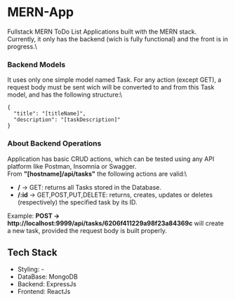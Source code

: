 # MERN-App
Fullstack MERN ToDo List Applications built with the MERN stack.\
Currently, it only has the backend (wich is fully functional) and the front is in progress.\

### Backend Models
It uses only one simple model named Task. For any action (except GET), a request body must be sent wich will be converted to and from this Task model, and has the following structure:\
```
{
  "title": "[titleName]",
  "description": "[taskDescription]"
}
```

### About Backend Operations
Application has basic CRUD actions, which can be tested using any API platform like Postman, Insomnia or Swagger.\
From  **"[hostname]/api/tasks"** the following actions are valid:\
* **/** -> GET: returns all Tasks stored in the Database.
* **/:id** -> GET,POST,PUT,DELETE: returns, creates, updates or deletes (respectively) the specified task by its ID.

Example: **POST -> http://localhost:9999/api/tasks/6206f411229a98f23a84369c** will create a new task, provided the request body is built properly.


## Tech Stack
- Styling: -
- DataBase: MongoDB
- Backend: ExpressJs
- Frontend: ReactJs
